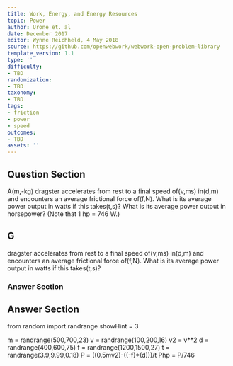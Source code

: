 ```yaml
---
title: Work, Energy, and Energy Resources
topic: Power
author: Urone et. al
date: December 2017
editor: Wynne Reichheld, 4 May 2018
source: https://github.com/openwebwork/webwork-open-problem-library
template_version: 1.1
type: ''
difficulty:
- TBD
randomization:
- TBD
taxonomy:
- TBD
tags:
- friction
- power
- speed
outcomes:
- TBD
assets: ''
---
```


## Question Section 

A(m,-kg) dragster accelerates from rest to a final speed of(v,ms) in(d,m) and encounters an average frictional force of(f,N). What is its average power output in watts if this takes(t,s)?
What is its average power output in horsepower? (Note that 1 hp = 746 W.)

## G
dragster accelerates from rest to a final speed of(v,ms) in(d,m) and encounters an average frictional force of(f,N). What is its average power output in watts if this takes(t,s)?
### Answer Section


## Answer Section

from random import randrange
showHint = 3

m = randrange(500,700,23)
v = randrange(100,200,16)
v2 = v**2
d = randrange(400,600,75)
f = randrange(1200,1500,27)
t = randrange(3.9,9.99,0.18)
P = ((0.5*m*v2)-((-f)*(d)))/t
Php = P/746
